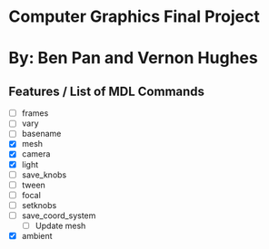 # Computer Graphics Final Project
# By: Ben Pan and Vernon Hughes

## Features / List of MDL Commands
- [ ] frames
- [ ] vary
- [ ] basename
- [X] mesh
- [X] camera
- [X] light
- [ ] save_knobs
- [ ] tween
- [ ] focal
- [ ] setknobs
- [ ] save_coord_system
    - [ ] Update mesh
- [X] ambient
